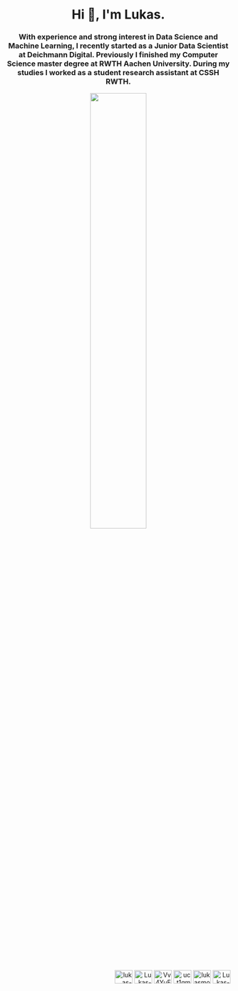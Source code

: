 <h1 align="center">Hi 👋, I'm Lukas.</h1>
<h3 align="center">With experience and strong interest in Data Science and Machine Learning, I recently started as a Junior Data Scientist at Deichmann Digital. Previously I finished my Computer Science master degree at RWTH Aachen University. During my studies I worked as a student research assistant at CSSH RWTH.</h3>

<a href="https://github.com/lukasmoldon">
  <p align="center">
    <img height="50%" width="auto" src ="https://github-readme-stats.vercel.app/api?username=lukasmoldon&count_private=true&theme=tokyonight&hide_border=true&hide=prs&bg_color=00000000">
  </p>
</a>

<p align="right">
  <a href="https://linkedin.com/in/lukas-moldon" target="blank"><img align="center" src="https://raw.githubusercontent.com/rahuldkjain/github-profile-readme-generator/master/src/images/icons/Social/linked-in-alt.svg" alt="lukas-moldon" height="30" width="40" /></a>
  <a href="https://www.xing.com/profile/lukas_moldon/" target="blank"><img align="center" src="https://cdn.worldvectorlogo.com/logos/xing-icon.svg" alt="Lukas-Moldon" height="30" width="40" /></a>
  <a href="https://scholar.google.com/citations?hl=en&user=Vv4YuEEAAAAJ" target="blank"><img align="center" src="https://upload.wikimedia.org/wikipedia/commons/c/c7/Google_Scholar_logo.svg" alt="Vv4YuEEAAAAJ" height="30" width="40" /></a>
  <a href="https://www.youtube.com/@lukasmoldon" target="blank"><img align="center" src="https://raw.githubusercontent.com/rahuldkjain/github-profile-readme-generator/master/src/images/icons/Social/youtube.svg" alt="uct1gmpr65gj-h-crxqzhhuw" height="30" width="40" /></a>
  <a href="https://twitter.com/lukasmoldon" target="blank"><img align="center" src="https://raw.githubusercontent.com/rahuldkjain/github-profile-readme-generator/master/src/images/icons/Social/twitter.svg" alt="lukasmoldon" height="30" width="40" /></a>
  <a href="https://www.researchgate.net/profile/Lukas-Moldon" target="blank"><img align="center" src="https://upload.wikimedia.org/wikipedia/commons/5/5e/ResearchGate_icon_SVG.svg" alt="Lukas-Moldon" height="30" width="40" /></a>
</p>


<!--
<p align="right"> <img src="https://komarev.com/ghpvc/?username=lukasmoldon&label=Profile%20views&color=0e6ba4&style=plastic" alt="lukasmoldon" /> </p>

<p align="center">
  <img height="50%" width="auto" src ="https://github-readme-stats.vercel.app/api/top-langs/?username=lukasmoldon&hide_border=true&theme=tokyonight&layout=compact&bg_color=00000000">
</p>
<p align="center">
  <img src ="https://github-readme-streak-stats.herokuapp.com?user=lukasmoldon&theme=tokyonight&hide_border=true&background=FFFFFF00">
</p>
-->


<!--
- 🔭 I’m currently working on ...
- 🌱 I’m currently learning ...
- 👯 I’m looking to collaborate on ...
- 🤔 I’m looking for help with ...
- 💬 Ask me about ...
- 📫 How to reach me: ...
- 😄 Pronouns: ...
- ⚡ Fun fact: ...
-->
